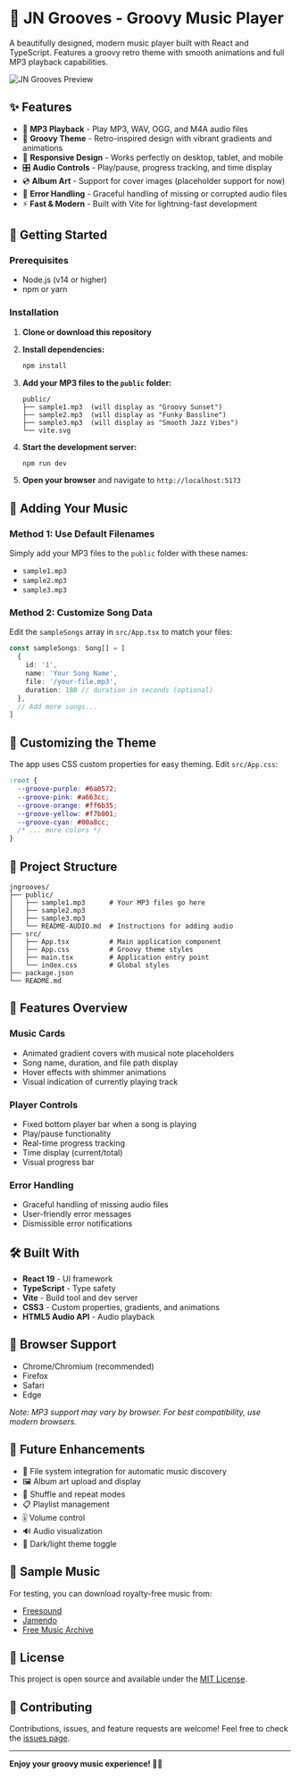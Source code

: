 # 🎵 JN Grooves - Groovy Music Player

A beautifully designed, modern music player built with React and TypeScript. Features a groovy retro theme with smooth animations and full MP3 playback capabilities.

![JN Grooves Preview](https://via.placeholder.com/800x400/6a0572/ffffff?text=🎵+JN+Grooves+Music+Player)

## ✨ Features

- 🎵 **MP3 Playback** - Play MP3, WAV, OGG, and M4A audio files
- 🎨 **Groovy Theme** - Retro-inspired design with vibrant gradients and animations
- 📱 **Responsive Design** - Works perfectly on desktop, tablet, and mobile
- 🎛️ **Audio Controls** - Play/pause, progress tracking, and time display
- 💿 **Album Art** - Support for cover images (placeholder support for now)
- 🚫 **Error Handling** - Graceful handling of missing or corrupted audio files
- ⚡ **Fast & Modern** - Built with Vite for lightning-fast development

## 🚀 Getting Started

### Prerequisites

- Node.js (v14 or higher)
- npm or yarn

### Installation

1. **Clone or download this repository**
2. **Install dependencies:**
   ```bash
   npm install
   ```

3. **Add your MP3 files to the `public` folder:**
   ```
   public/
   ├── sample1.mp3  (will display as "Groovy Sunset")
   ├── sample2.mp3  (will display as "Funky Bassline")
   ├── sample3.mp3  (will display as "Smooth Jazz Vibes")
   └── vite.svg
   ```

4. **Start the development server:**
   ```bash
   npm run dev
   ```

5. **Open your browser** and navigate to `http://localhost:5173`

## 🎵 Adding Your Music

### Method 1: Use Default Filenames
Simply add your MP3 files to the `public` folder with these names:
- `sample1.mp3`
- `sample2.mp3` 
- `sample3.mp3`

### Method 2: Customize Song Data
Edit the `sampleSongs` array in `src/App.tsx` to match your files:

```typescript
const sampleSongs: Song[] = [
  {
    id: '1',
    name: 'Your Song Name',
    file: '/your-file.mp3',
    duration: 180 // duration in seconds (optional)
  },
  // Add more songs...
]
```

## 🎨 Customizing the Theme

The app uses CSS custom properties for easy theming. Edit `src/App.css`:

```css
:root {
  --groove-purple: #6a0572;
  --groove-pink: #a663cc;
  --groove-orange: #ff6b35;
  --groove-yellow: #f7b801;
  --groove-cyan: #00a8cc;
  /* ... more colors */
}
```

## 🔧 Project Structure

```
jngrooves/
├── public/
│   ├── sample1.mp3      # Your MP3 files go here
│   ├── sample2.mp3
│   ├── sample3.mp3
│   └── README-AUDIO.md  # Instructions for adding audio
├── src/
│   ├── App.tsx          # Main application component
│   ├── App.css          # Groovy theme styles
│   ├── main.tsx         # Application entry point
│   └── index.css        # Global styles
├── package.json
└── README.md
```

## 🎯 Features Overview

### Music Cards
- Animated gradient covers with musical note placeholders
- Song name, duration, and file path display
- Hover effects with shimmer animations
- Visual indication of currently playing track

### Player Controls
- Fixed bottom player bar when a song is playing
- Play/pause functionality
- Real-time progress tracking
- Time display (current/total)
- Visual progress bar

### Error Handling
- Graceful handling of missing audio files
- User-friendly error messages
- Dismissible error notifications

## 🛠️ Built With

- **React 19** - UI framework
- **TypeScript** - Type safety
- **Vite** - Build tool and dev server
- **CSS3** - Custom properties, gradients, and animations
- **HTML5 Audio API** - Audio playback

## 📱 Browser Support

- Chrome/Chromium (recommended)
- Firefox
- Safari
- Edge

*Note: MP3 support may vary by browser. For best compatibility, use modern browsers.*

## 🔮 Future Enhancements

- 📁 File system integration for automatic music discovery
- 🖼️ Album art upload and display
- 🔀 Shuffle and repeat modes
- 📋 Playlist management
- 🎚️ Volume control
- 🔊 Audio visualization
- 🌙 Dark/light theme toggle

## 🎵 Sample Music

For testing, you can download royalty-free music from:
- [Freesound](https://freesound.org/)
- [Jamendo](https://www.jamendo.com/)
- [Free Music Archive](https://freemusicarchive.org/)

## 📄 License

This project is open source and available under the [MIT License](LICENSE).

## 🤝 Contributing

Contributions, issues, and feature requests are welcome! Feel free to check the [issues page](../../issues).

---

**Enjoy your groovy music experience! 🎵✨**
